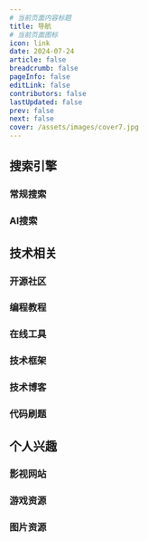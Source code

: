 ```yaml
---
# 当前页面内容标题
title: 导航
# 当前页面图标
icon: link
date: 2024-07-24
article: false
breadcrumb: false
pageInfo: false
editLink: false
contributors: false
lastUpdated: false
prev: false
next: false
cover: /assets/images/cover7.jpg
---
```


## <HopeIcon icon="magnifying-glass" color="var(--theme-color)"/> 搜索引擎

### 常规搜索

<NavCard arr='[
    {"title": "必应", "url": "https://cn.bing.com/", "desc": "优秀的国内外搜索引擎", "icon": "/navicon/bing.ico"},
    {"title": "谷歌", "url": "https://www.google.com/", "desc": "被墙的国内外搜索引擎", "icon": "/navicon/google.ico"}
]'></NavCard>

### AI搜索

<NavCard arr='[
    {"title": "ChatGPT", "url": "https://chatgpt.com/", "desc": "国外知名AI大模型", "icon": "/navicon/chatgpt.png"},
    {"title": "Kimi", "url": "https://kimi.moonshot.cn/", "desc": "优秀的国内AI大模型", "icon": "/navicon/kimi.png"}
]'></NavCard>

## <HopeIcon icon="code" color="var(--theme-color)"/> 技术相关

### 开源社区

<NavCard arr='[
    {"title": "GitHub", "url": "https://github.com/", "desc": "全球最大的开源社区", "icon": "/navicon/github.ico"},
    {"title": "Gitee", "url": "https://gitee.com/", "desc": "国内最大的开源社区", "icon": "https://gitee.com/static/images/logo-en.svg"}
]'></NavCard>

### 编程教程

<NavCard arr='[
    {"title": "IDEA", "url": "https://idea.javaguide.cn/", "desc": "IDEA高效使用指南", "icon": "/navicon/idea.svg"},
    {"title": "QuickRef", "url": "https://quickref.cn/", "desc": "技术栈快速参考备忘清单", "icon": "/navicon/quickref.png"},
    {"title": "C语言", "url": "http://c.biancheng.net/", "desc": "C语言中文网", "icon": "/navicon/c.ico"},
    {"title": "菜鸟教程", "url": "https://www.runoob.com/", "desc": "菜鸟在线教程", "icon": "/navicon/runoob.ico"},
    {"title": "W3C", "url": "https://www.w3cschool.cn/tutorial", "desc": "w3c在线基础教程", "icon": "/navicon/w3c.ico"},
    {"title": "w3school", "url": "https://www.w3school.com.cn/index.html", "desc": "领先的web技术教程", "icon": "/navicon/w3school.png"}
]'></NavCard>

### 在线工具

<NavCard arr='[
    {"title": "uiverse", "url": "https://uiverse.io/", "desc": "一个开源免费的UI组件库", "icon": "/navicon/th.png"},
    {"title": "vercel", "url": "https://vercel.com/", "desc": "一个前端部署平台", "icon": "/navicon/vercel.png"},
    {"title": "iconfont", "url": "https://www.iconfont.cn/", "desc": "一个丰富的矢量图标库", "icon": "/navicon/iconfont.png"},
    {"title": "fontawesome", "url": "https://fontawesome.com/", "desc": "一个国外的矢量图标库", "icon": "/navicon/fontawesome.png"},
    {"title": "docsmall", "url": "https://docsmall.com/", "desc": "免费的在线图片、PDF处理工具", "icon": "/navicon/docsmall.png"},
    {"title": "ProcessOn", "url": "https://www.processon.com/", "desc": "一个在线流程图工具", "icon": "/navicon/processon.png"}
]'></NavCard>

### 技术框架

<NavCard arr='[
    {"title": "Vuepress", "url": "https://vuepress.vuejs.org/zh/", "desc": "一个基于vue的静态网站生成器", "icon": "/navicon/vuepress.png"},
    {"title": "ElementPlus", "url": "https://element-plus.org/zh-CN/", "desc": "一套基于 Vue 3.0 的桌面端组件库", "icon": "/navicon/element-plus.png"}
]'></NavCard>

### 技术博客

<NavCard arr='[
    {"title": "hope", "url": "https://theme-hope.vuejs.press/zh/", "desc": "基于vuepress的静态博客搭建工具", "icon": "/navicon/hope.svg"},
    {"title": "编程宝典", "url": "https://www.codefather.cn/", "desc": "B站鱼皮的编程宝典", "icon": "/navicon/编程宝典.png"}
]'></NavCard>

### 代码刷题

<NavCard arr='[
    {"title": "LeetCode", "url": "https://leetcode.cn/", "desc": "一个在线编程刷题平台", "icon": "/navicon/leetcode.ico"},
    {"title": "代码随想录", "url": "https://programmercarl.com/", "desc": "高效学习算法的网站", "icon": "/navicon/代码随想录.png"}
]'></NavCard>

## <HopeIcon icon="heart" color="var(--theme-color)"/> 个人兴趣

### 影视网站

<NavCard arr='[
    {"title": "B站", "url": "https://www.bilibili.com/", "desc": "国内知名弹幕网站", "icon": "/navicon/bilibili.png"},
    {"title": "HDmoli", "url": "https://www.hdmoli.pro/", "desc": "海外影视在线观看平台", "icon": "/navicon/HDmoli.png"},
    {"title": "BTNULL", "url": "https://www.btnull.net/", "desc": "一个丰富的影视资源下载站", "icon": "/navicon/btnull.png"}
]'></NavCard>

### 游戏资源

<NavCard arr='[
    {"title": "Byruthub", "url": "https://byruthub.org/", "desc": "俄区盗版游戏资源网站", "icon": "/navicon/byruthub.png"}
]'></NavCard>

### 图片资源

<NavCard arr='[
    {"title": "Pixiv", "url": "https://www.pixiv.net/", "desc": "国外知名绘画作品网站", "icon": "/navicon/pixiv.png"},
    {"title": "Pixabay", "url": "https://pixabay.com/", "desc": "一个免费的图片网站", "icon": "/navicon/pixabay.png"},
    {"title": "彼岸图网", "url": "http://pic.netbian.com/", "desc": "一个不错的壁纸网站", "icon": "/navicon/netbian.png"}
]'></NavCard>
